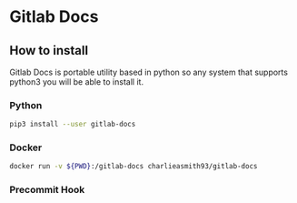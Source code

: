 # Gitlab Docs
## How to install
Gitlab Docs is portable utility based in python so any system that supports python3 you will be able to install it.
### Python
```bash
pip3 install --user gitlab-docs
```

### Docker
```bash
docker run -v ${PWD}:/gitlab-docs charlieasmith93/gitlab-docs
```
### Precommit Hook
<!-- ```yml

``` -->